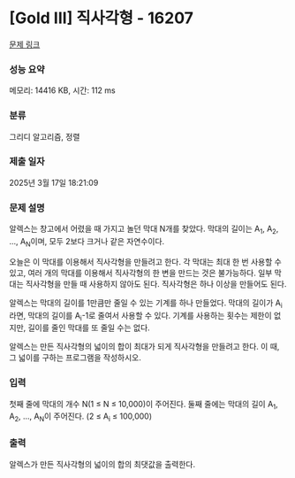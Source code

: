 # [Gold III] 직사각형 - 16207 

[문제 링크](https://www.acmicpc.net/problem/16207) 

### 성능 요약

메모리: 14416 KB, 시간: 112 ms

### 분류

그리디 알고리즘, 정렬

### 제출 일자

2025년 3월 17일 18:21:09

### 문제 설명

<p>알렉스는 창고에서 어렸을 때 가지고 놀던 막대 N개를 찾았다. 막대의 길이는 A<sub>1</sub>, A<sub>2</sub>, ..., A<sub>N</sub>이며, 모두 2보다 크거나 같은 자연수이다.</p>

<p>오늘은 이 막대를 이용해서 직사각형을 만들려고 한다. 각 막대는 최대 한 번 사용할 수 있고, 여러 개의 막대를 이용해서 직사각형의 한 변을 만드는 것은 불가능하다. 일부 막대는 직사각형을 만들 때 사용하지 않아도 된다. 직사각형은 하나 이상을 만들어도 된다.</p>

<p>알렉스는 막대의 길이를 1만큼만 줄일 수 있는 기계를 하나 만들었다. 막대의 길이가 A<sub>i</sub>라면, 막대의 길이를 A<sub>i</sub>-1로 줄여서 사용할 수 있다. 기계를 사용하는 횟수는 제한이 없지만, 길이를 줄인 막대를 또 줄일 수는 없다.</p>

<p>알렉스는 만든 직사각형의 넓이의 합이 최대가 되게 직사각형을 만들려고 한다. 이 때, 그 넓이를 구하는 프로그램을 작성하시오.</p>

### 입력 

 <p>첫째 줄에 막대의 개수 N(1 ≤ N ≤ 10,000)이 주어진다. 둘째 줄에는 막대의 길이 A<sub>1</sub>, A<sub>2</sub>, ..., A<sub>N</sub>이 주어진다. (2 ≤ A<sub>i</sub> ≤ 100,000)</p>

### 출력 

 <p>알렉스가 만든 직사각형의 넓이의 합의 최댓값을 출력한다.</p>

